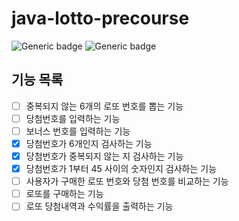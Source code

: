 # java-lotto-precourse

![Generic badge](https://img.shields.io/badge/precourse-week3-green.svg)
![Generic badge](https://img.shields.io/badge/JDK-21-blue.svg)

## 기능 목록

- [ ] 중복되지 않는 6개의 로또 번호를 뽑는 기능
- [ ] 당첨번호를 입력하는 기능
- [ ] 보너스 번호를 입력하는 기능
- [x] 당첨번호가 6개인지 검사하는 기능
- [x] 당첨번호가 중복되지 않는 지 검사하는 기능
- [x] 당첨번호가 1부터 45 사이의 숫자인지 검사하는 기능
- [ ] 사용자가 구매한 로또 번호와 당첨 번호를 비교하는 기능
- [ ] 로또를 구매하는 기능
- [ ] 로또 당첨내역과 수익률을 출력하는 기능